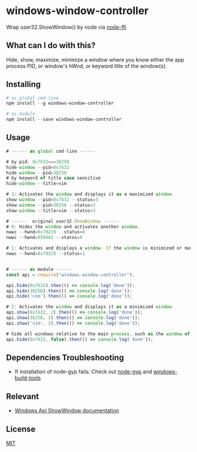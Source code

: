 # windows-window-controller
Wrap user32.ShowWindow() by node via [node-ffi](https://github.com/node-ffi/node-ffi)

## What can I do with this?
Hide, show, maximize, minimize a window where you know either the app process PID, or window's hWnd, or keyword title of the window(s).

## Installing
```powershell
# as global cmd-line
npm install --g windows-window-controller

# as module
npm install --save windows-window-controller
```



## Usage
```js
# ------ as global cmd-line ------

# by pid. 0x7632===30258
hide-window --pid=0x7632
hide-window --pid=30258
# by keyword of title case sensitive
hide-window --title=vim

# 3: Activates the window and displays it as a maximized window. 
show-window --pid=0x7632 --status=3
show-window --pid=30258 --status=3
show-window --title=vim --status=3

# ------  original user32.ShowWindow ------
# 0: Hides the window and activates another window. 
nwwc --hwnd=0x702C6 --status=0
nwwc --hwnd=459462 --status=0

# 1: Activates and displays a window. If the window is minimized or maximized, the system restores it to its original size and position. An application should specify this flag when displaying the window for the first time. 
nwwc --hwnd=0x702C6 --status=1


# ------ as module ------
const api = require("windows-window-controller");

api.hide(0x7632).then(() => console.log('done'));
api.hide(30258).then(() => console.log('done'));
api.hide('vim').then(() => console.log('done'));

# 2: Activates the window and displays it as a minimized window.
api.show(0x7632, 2).then(() => console.log('done'));
api.show(30258, 2).then(() => console.log('done'));
api.show('vim', 2).then(() => console.log('done'));

# hide all windows relative to the main process, such as the window of child process
api.hide(0x7632, false).then(() => console.log('done'));
```

## Dependencies Troubleshooting
- If installation of node-gyp fails:
Check out [node-gyp](https://github.com/nodejs/node-gyp) and [windows-build-tools](https://github.com/felixrieseberg/windows-build-tools)

## Relevant
- [Windows Api ShowWindow documentation](https://msdn.microsoft.com/en-us/library/windows/desktop/ms633548%28v=vs.85%29.aspx)



## License
[MIT](LICENSE)